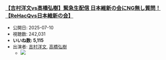 ### [【吉村洋文vs高橋弘樹】緊急生配信 日本維新の会にNG無し質問！【ReHacQvs日本維新の会】](https://www.youtube.com/watch?v=_27klF6H22Q)
-   公開日: 2025-07-10
-   視聴数: 242,031
-   **いいね数: 5,115**
-   出演者: [吉村洋文](/rehacq_fan/people/吉村洋文 "wikilink"), [高橋弘樹](/rehacq_fan/people/高橋弘樹 "wikilink")
    - [![](https://img.youtube.com/vi/_27klF6H22Q/hqdefault.jpg)](https://www.youtube.com/watch?v=_27klF6H22Q)
